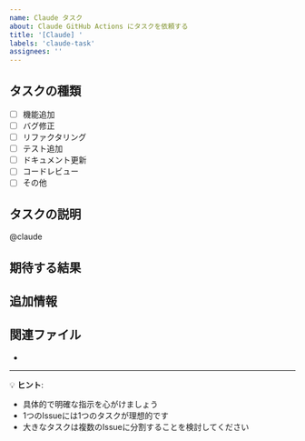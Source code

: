 ```yaml
---
name: Claude タスク
about: Claude GitHub Actions にタスクを依頼する
title: '[Claude] '
labels: 'claude-task'
assignees: ''
---
```


## タスクの種類
<!-- 該当するものを選択 -->
- [ ] 機能追加
- [ ] バグ修正
- [ ] リファクタリング
- [ ] テスト追加
- [ ] ドキュメント更新
- [ ] コードレビュー
- [ ] その他

## タスクの説明
<!-- @claude メンションを含めて、具体的に記述してください -->

@claude 

## 期待する結果
<!-- どのような結果を期待しているか記述 -->

## 追加情報
<!-- 参考情報やコンテキストがあれば記述 -->

## 関連ファイル
<!-- 特定のファイルに関連する場合は記述 -->
- 

---
💡 **ヒント**: 
- 具体的で明確な指示を心がけましょう
- 1つのIssueには1つのタスクが理想的です
- 大きなタスクは複数のIssueに分割することを検討してください